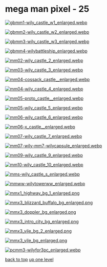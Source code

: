 # mega man pixel - 25
[![gbmm1-wily_castle_w1_enlarged.webp](https://raw.githubusercontent.com/buckmanc/Wallpapers/main/mobile/mega%20man%20pixel/gbmm1-wily_castle_w1_enlarged.webp "gbmm1-wily_castle_w1_enlarged.webp")](https://raw.githubusercontent.com/buckmanc/Wallpapers/main/mobile/mega%20man%20pixel/gbmm1-wily_castle_w1_enlarged.webp)

[![gbmm2-wily_castle_w2_enlarged.webp](https://raw.githubusercontent.com/buckmanc/Wallpapers/main/mobile/mega%20man%20pixel/gbmm2-wily_castle_w2_enlarged.webp "gbmm2-wily_castle_w2_enlarged.webp")](https://raw.githubusercontent.com/buckmanc/Wallpapers/main/mobile/mega%20man%20pixel/gbmm2-wily_castle_w2_enlarged.webp)

[![gbmm3-wily_castle_w3_enlarged.webp](https://raw.githubusercontent.com/buckmanc/Wallpapers/main/mobile/mega%20man%20pixel/gbmm3-wily_castle_w3_enlarged.webp "gbmm3-wily_castle_w3_enlarged.webp")](https://raw.githubusercontent.com/buckmanc/Wallpapers/main/mobile/mega%20man%20pixel/gbmm3-wily_castle_w3_enlarged.webp)

[![gbmm4-wilybattleship_enlarged.webp](https://raw.githubusercontent.com/buckmanc/Wallpapers/main/mobile/mega%20man%20pixel/gbmm4-wilybattleship_enlarged.webp "gbmm4-wilybattleship_enlarged.webp")](https://raw.githubusercontent.com/buckmanc/Wallpapers/main/mobile/mega%20man%20pixel/gbmm4-wilybattleship_enlarged.webp)

[![mm02-wily_castle_2_enlarged.webp](https://raw.githubusercontent.com/buckmanc/Wallpapers/main/mobile/mega%20man%20pixel/mm02-wily_castle_2_enlarged.webp "mm02-wily_castle_2_enlarged.webp")](https://raw.githubusercontent.com/buckmanc/Wallpapers/main/mobile/mega%20man%20pixel/mm02-wily_castle_2_enlarged.webp)

[![mm03-wily_castle_3_enlarged.webp](https://raw.githubusercontent.com/buckmanc/Wallpapers/main/mobile/mega%20man%20pixel/mm03-wily_castle_3_enlarged.webp "mm03-wily_castle_3_enlarged.webp")](https://raw.githubusercontent.com/buckmanc/Wallpapers/main/mobile/mega%20man%20pixel/mm03-wily_castle_3_enlarged.webp)

[![mm04-cossack_castle__enlarged.webp](https://raw.githubusercontent.com/buckmanc/Wallpapers/main/mobile/mega%20man%20pixel/mm04-cossack_castle__enlarged.webp "mm04-cossack_castle__enlarged.webp")](https://raw.githubusercontent.com/buckmanc/Wallpapers/main/mobile/mega%20man%20pixel/mm04-cossack_castle__enlarged.webp)

[![mm04-wily_castle_4_enlarged.webp](https://raw.githubusercontent.com/buckmanc/Wallpapers/main/mobile/mega%20man%20pixel/mm04-wily_castle_4_enlarged.webp "mm04-wily_castle_4_enlarged.webp")](https://raw.githubusercontent.com/buckmanc/Wallpapers/main/mobile/mega%20man%20pixel/mm04-wily_castle_4_enlarged.webp)

[![mm05-proto_castle__enlarged.webp](https://raw.githubusercontent.com/buckmanc/Wallpapers/main/mobile/mega%20man%20pixel/mm05-proto_castle__enlarged.webp "mm05-proto_castle__enlarged.webp")](https://raw.githubusercontent.com/buckmanc/Wallpapers/main/mobile/mega%20man%20pixel/mm05-proto_castle__enlarged.webp)

[![mm05-wily_castle_5_enlarged.webp](https://raw.githubusercontent.com/buckmanc/Wallpapers/main/mobile/mega%20man%20pixel/mm05-wily_castle_5_enlarged.webp "mm05-wily_castle_5_enlarged.webp")](https://raw.githubusercontent.com/buckmanc/Wallpapers/main/mobile/mega%20man%20pixel/mm05-wily_castle_5_enlarged.webp)

[![mm06-wily_castle_6_enlarged.webp](https://raw.githubusercontent.com/buckmanc/Wallpapers/main/mobile/mega%20man%20pixel/mm06-wily_castle_6_enlarged.webp "mm06-wily_castle_6_enlarged.webp")](https://raw.githubusercontent.com/buckmanc/Wallpapers/main/mobile/mega%20man%20pixel/mm06-wily_castle_6_enlarged.webp)

[![mm06-x_castle__enlarged.webp](https://raw.githubusercontent.com/buckmanc/Wallpapers/main/mobile/mega%20man%20pixel/mm06-x_castle__enlarged.webp "mm06-x_castle__enlarged.webp")](https://raw.githubusercontent.com/buckmanc/Wallpapers/main/mobile/mega%20man%20pixel/mm06-x_castle__enlarged.webp)

[![mm07-wily_castle_7_enlarged.webp](https://raw.githubusercontent.com/buckmanc/Wallpapers/main/mobile/mega%20man%20pixel/mm07-wily_castle_7_enlarged.webp "mm07-wily_castle_7_enlarged.webp")](https://raw.githubusercontent.com/buckmanc/Wallpapers/main/mobile/mega%20man%20pixel/mm07-wily_castle_7_enlarged.webp)

[![mm07-wily-mm7-wilycapsule_enlarged.webp](https://raw.githubusercontent.com/buckmanc/Wallpapers/main/mobile/mega%20man%20pixel/mm07-wily-mm7-wilycapsule_enlarged.webp "mm07-wily-mm7-wilycapsule_enlarged.webp")](https://raw.githubusercontent.com/buckmanc/Wallpapers/main/mobile/mega%20man%20pixel/mm07-wily-mm7-wilycapsule_enlarged.webp)

[![mm09-wily_castle_9_enlarged.webp](https://raw.githubusercontent.com/buckmanc/Wallpapers/main/mobile/mega%20man%20pixel/mm09-wily_castle_9_enlarged.webp "mm09-wily_castle_9_enlarged.webp")](https://raw.githubusercontent.com/buckmanc/Wallpapers/main/mobile/mega%20man%20pixel/mm09-wily_castle_9_enlarged.webp)

[![mm10-wily_castle_10_enlarged.webp](https://raw.githubusercontent.com/buckmanc/Wallpapers/main/mobile/mega%20man%20pixel/mm10-wily_castle_10_enlarged.webp "mm10-wily_castle_10_enlarged.webp")](https://raw.githubusercontent.com/buckmanc/Wallpapers/main/mobile/mega%20man%20pixel/mm10-wily_castle_10_enlarged.webp)

[![mms-wily_castle_s_enlarged.webp](https://raw.githubusercontent.com/buckmanc/Wallpapers/main/mobile/mega%20man%20pixel/mms-wily_castle_s_enlarged.webp "mms-wily_castle_s_enlarged.webp")](https://raw.githubusercontent.com/buckmanc/Wallpapers/main/mobile/mega%20man%20pixel/mms-wily_castle_s_enlarged.webp)

[![mmww-wilytowerww_enlarged.webp](https://raw.githubusercontent.com/buckmanc/Wallpapers/main/mobile/mega%20man%20pixel/mmww-wilytowerww_enlarged.webp "mmww-wilytowerww_enlarged.webp")](https://raw.githubusercontent.com/buckmanc/Wallpapers/main/mobile/mega%20man%20pixel/mmww-wilytowerww_enlarged.webp)

[![mmx1_highway_bg_1_enlarged.png](https://raw.githubusercontent.com/buckmanc/Wallpapers/main/mobile/mega%20man%20pixel/mmx1_highway_bg_1_enlarged.png "mmx1_highway_bg_1_enlarged.png")](https://raw.githubusercontent.com/buckmanc/Wallpapers/main/mobile/mega%20man%20pixel/mmx1_highway_bg_1_enlarged.png)

[![mmx3_blizzard_buffalo_bg_enlarged.png](https://raw.githubusercontent.com/buckmanc/Wallpapers/main/mobile/mega%20man%20pixel/mmx3_blizzard_buffalo_bg_enlarged.png "mmx3_blizzard_buffalo_bg_enlarged.png")](https://raw.githubusercontent.com/buckmanc/Wallpapers/main/mobile/mega%20man%20pixel/mmx3_blizzard_buffalo_bg_enlarged.png)

[![mmx3_doppler_bg_enlarged.png](https://raw.githubusercontent.com/buckmanc/Wallpapers/main/mobile/mega%20man%20pixel/mmx3_doppler_bg_enlarged.png "mmx3_doppler_bg_enlarged.png")](https://raw.githubusercontent.com/buckmanc/Wallpapers/main/mobile/mega%20man%20pixel/mmx3_doppler_bg_enlarged.png)

[![mmx3_intro_city_bg_enlarged.png](https://raw.githubusercontent.com/buckmanc/Wallpapers/main/mobile/mega%20man%20pixel/mmx3_intro_city_bg_enlarged.png "mmx3_intro_city_bg_enlarged.png")](https://raw.githubusercontent.com/buckmanc/Wallpapers/main/mobile/mega%20man%20pixel/mmx3_intro_city_bg_enlarged.png)

[![mmx3_vile_bg_2_enlarged.png](https://raw.githubusercontent.com/buckmanc/Wallpapers/main/mobile/mega%20man%20pixel/mmx3_vile_bg_2_enlarged.png "mmx3_vile_bg_2_enlarged.png")](https://raw.githubusercontent.com/buckmanc/Wallpapers/main/mobile/mega%20man%20pixel/mmx3_vile_bg_2_enlarged.png)

[![mmx3_vile_bg_enlarged.png](https://raw.githubusercontent.com/buckmanc/Wallpapers/main/mobile/mega%20man%20pixel/mmx3_vile_bg_enlarged.png "mmx3_vile_bg_enlarged.png")](https://raw.githubusercontent.com/buckmanc/Wallpapers/main/mobile/mega%20man%20pixel/mmx3_vile_bg_enlarged.png)

[![pcmm3-wilyfor3pc_enlarged.webp](https://raw.githubusercontent.com/buckmanc/Wallpapers/main/mobile/mega%20man%20pixel/pcmm3-wilyfor3pc_enlarged.webp "pcmm3-wilyfor3pc_enlarged.webp")](https://raw.githubusercontent.com/buckmanc/Wallpapers/main/mobile/mega%20man%20pixel/pcmm3-wilyfor3pc_enlarged.webp)



[back to top](#)
[up one level](/mobile/README.MD)
